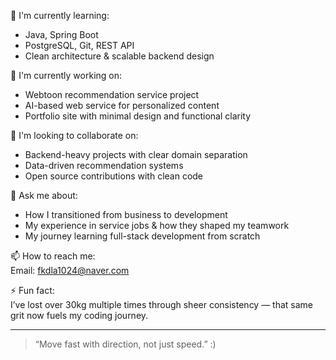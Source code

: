 🌱 I'm currently learning:
- Java, Spring Boot 
- PostgreSQL, Git, REST API
- Clean architecture & scalable backend design

🚀 I'm currently working on:
- Webtoon recommendation service project
- AI-based web service for personalized content
- Portfolio site with minimal design and functional clarity

🤝 I'm looking to collaborate on:
- Backend-heavy projects with clear domain separation
- Data-driven recommendation systems
- Open source contributions with clean code

💬 Ask me about:
- How I transitioned from business to development
- My experience in service jobs & how they shaped my teamwork
- My journey learning full-stack development from scratch

📫 How to reach me:  
Email: fkdla1024@naver.com  

⚡ Fun fact:  
I’ve lost over 30kg multiple times through sheer consistency — that same grit now fuels my coding journey.

---
> “Move fast with direction, not just speed.” :)
